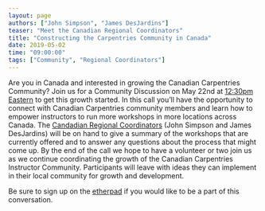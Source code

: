 ```yaml
---
layout: page
authors: ["John Simpson", "James DesJardins"]
teaser: "Meet the Canadian Regional Coordinators"
title: "Constructing the Carpentries Community in Canada"
date: 2019-05-02
time: "09:00:00"
tags: ["Community", "Regional Coordinators"]
---
```


Are you in Canada and interested in growing the Canadian Carpentries Community? Join us for a Community Discussion on May 22nd at [12:30pm Eastern](https://www.timeanddate.com/worldclock/fixedtime.html?msg=Themed+Discussion+Session%3A+Constructing+the+Carpentries+Community+in+Canada&iso=20190522T1630&p1=1440&ah=1) to get this growth started. In this call you’ll have the opportunity to connect with Canadian Carpentries community members and learn how to empower instructors to run more workshops in more locations across Canada. The [Candadian Regional Coordinators](https://carpentries.org/regions_ca/) (John Simpson and James DesJardins) will be on hand to give a summary of the workshops that are currently offered and to answer any questions about the process that might come up.  By the end of the call we hope to have a volunteer or two join us as we continue coordinating the growth of the Canadian Carpentries Instructor Community. Participants will leave with ideas they can implement in their local community for growth and development.

Be sure to sign up on the [etherpad](https://pad.carpentries.org/community-discussions) if you would like to be a part of this conversation. 


